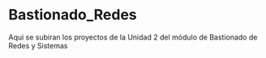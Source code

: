 # Bastionado_Redes

Aqui se subiran los proyectos de la Unidad 2 del módulo de Bastionado de Redes y Sistemas

<!--
[Proyecto 1.1](https://alvaroperezrey.github.io/Bastionado_Redes/Unidad_1/Proyecto_1.1/)


[Proyecto 1.2](https://alvaroperezrey.github.io/Bastionado_Redes/Unidad_1/Proyecto_1.2/)


[Proyecto 2.0](https://alvaroperezrey.github.io/Bastionado_Redes/Unidad_1/Proyecto_2.0/)
-->